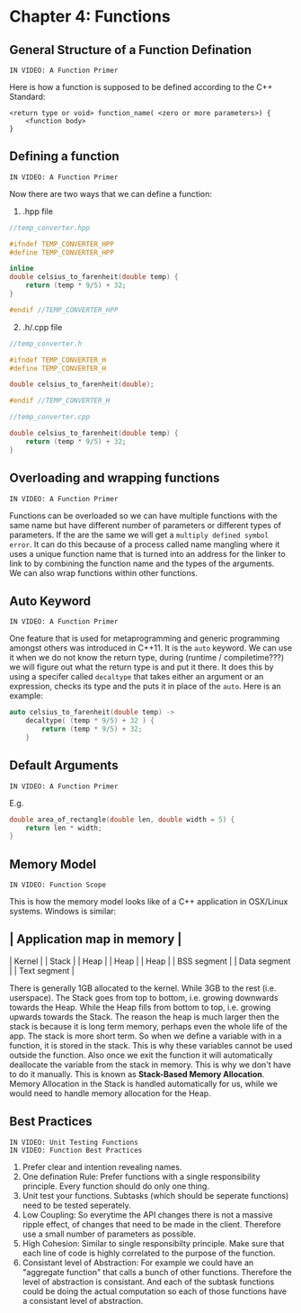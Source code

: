 # Chapter 4: Functions

## General Structure of a Function Defination

    IN VIDEO: A Function Primer
Here is how a function is supposed to be defined according to the C++ Standard:

```
<return type or void> function_name( <zero or more parameters>) {
    <function body>
}
```

## Defining a function

    IN VIDEO: A Function Primer

Now there are two ways that we can define a function:
1. .hpp file 
```c++
//temp_converter.hpp

#ifndef TEMP_CONVERTER_HPP
#define TEMP_CONVERTER_HPP

inline
double celsius_to_farenheit(double temp) {
    return (temp * 9/5) + 32;
}

#endif //TEMP_CONVERTER_HPP
```

2. .h/.cpp file
```c++
//temp_converter.h

#ifndef TEMP_CONVERTER_H
#define TEMP_CONVERTER_H

double celsius_to_farenheit(double);

#endif //TEMP_CONVERTER_H
```

```c++
//temp_converter.cpp

double celsius_to_farenheit(double temp) {
    return (temp * 9/5) + 32;
}
```


## Overloading and wrapping functions

    IN VIDEO: A Function Primer
Functions can be overloaded so we can have multiple functions with the same name but have different number of parameters or different types of parameters. If the are the same we will get a `multiply defined symbol error`. It can do this because of a process called name mangling where it uses a unique function name that is turned into an address for the linker to link to by combining the function name and the types of the arguments.  
We can also wrap functions within other functions.

## Auto Keyword

    IN VIDEO: A Function Primer
One feature that is used for metaprogramming and generic programming amongst others was introduced in C++11. It is the `auto` keyword. We can use it when we do not know the return type, during (runtime / compiletime???) we will figure out what the return type is and put it there. It does this by using a specifer called `decaltype` that takes either an argument or an expression, checks its type and the puts it in place of the `auto`. Here is an example:
```c++
auto celsius_to_farenheit(double temp) -> 
    decaltype( (temp * 9/5) + 32 ) {
        return (temp * 9/5) + 32;
    }
```

## Default Arguments

    IN VIDEO: A Function Primer
E.g. 
```c++
double area_of_rectangle(double len, double width = 5) {
    return len * width;
}
```

## Memory Model 

    IN VIDEO: Function Scope
This is how the memory model looks like of a C++ application in OSX/Linux systems. Windows is similar: 

| Application map in memory |
-----------------------------
| Kernel                    |
| Stack                     |
| Heap                      |
| Heap                      |
| Heap                      |
| BSS segment               |
| Data segment              |
| Text segment              |

There is generally 1GB allocated to the kernel. While 3GB to the rest (i.e. userspace). The Stack goes from top to bottom, i.e. growing downwards towards the Heap. While the Heap fills from bottom to top, i.e. growing upwards towards the Stack. The reason the heap is much larger then the stack is because it is long term memory, perhaps even the whole life of the app. The stack is more short term. So when we define a variable with in a function, it is stored in the stack. This is why these variables cannot be used outside the function. Also once we exit the function it will automatically deallocate the variable from the stack in memory. This is why we don't have to do it manually. This is known as **Stack-Based Memory Allocation**. Memory Allocation in the Stack is handled automatically for us, while we would need to handle memory allocation for the Heap.

## Best Practices

    IN VIDEO: Unit Testing Functions
    IN VIDEO: Function Best Practices
1. Prefer clear and intention revealing names.
2. One defination Rule: Prefer functions with a single responsibility principle. Every function should do only one thing. 
3. Unit test your functions. Subtasks (which should be seperate functions) need to be tested seperately.
4. Low Coupling: So everytime the API changes there is not a massive ripple effect, of changes that need to be made in the client. Therefore use a small number of parameters as possible.
5. High Cohesion: Similar to single responsibilty principle. Make sure that each line of code is highly correlated to the purpose of the function.
6. Consistant level of Abstraction: For example we could have an "aggregate function" that calls a bunch of other functions. Therefore the level of abstraction is consistant. And each of the subtask functions could be doing the actual computation so each of those functions have a consistant level of abstraction.
